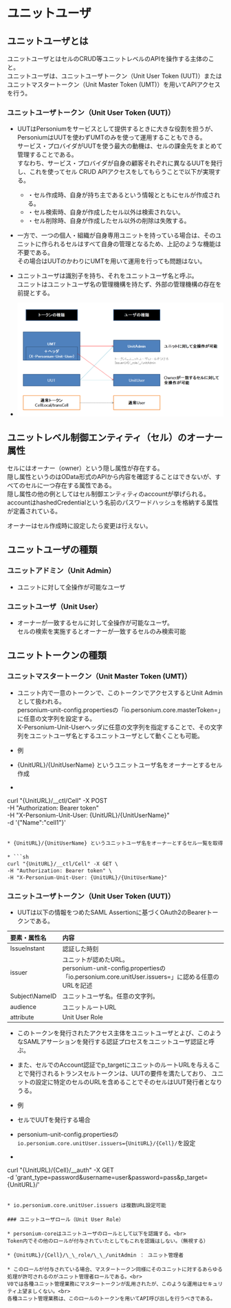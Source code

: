 # ユニットユーザ
## ユニットユーザとは
ユニットユーザとはセルのCRUD等ユニットレベルのAPIを操作する主体のこと。<br>
ユニットユーザは、ユニットユーザトークン（Unit User Token (UUT)）またはユニットマスタートークン（Unit Master Token (UMT)）を用いてAPIアクセスを行う。

### ユニットユーザトークン（Unit User Token (UUT)）
* UUTはPersoniumをサービスとして提供するときに大きな役割を担うが、PersoniumはUUTを使わずUMTのみを使って運用することもできる。<br>
サービス・プロバイダがUUTを使う最大の動機は、セルの課金先をまとめて管理することである。<br>
すなわち、サービス・プロバイダが自身の顧客それぞれに異なるUUTを発行し、これを使ってセル CRUD APIアクセスをしてもらうことで以下が実現する。

	* ・セル作成時、自身が持ち主であるという情報とともにセルが作成される。
	* ・セル検索時、自身が作成したセル以外は検索されない。
	* ・セル削除時、自身が作成したセル以外の削除は失敗する。

* 一方で、一つの個人・組織が自身専用ユニットを持っている場合は、そのユニットに作られるセルはすべて自身の管理となるため、上記のような機能は不要である。<br>
その場合はUUTのかわりにUMTを用いて運用を行っても問題はない。

* ユニットユーザは識別子を持ち、それをユニットユーザ名と呼ぶ。<br>
ユニットはユニットユーザ名の管理機構を持たず、外部の管理機構の存在を前提とする。

* ![unituser](./images/unituser.png)

## ユニットレベル制御エンティティ（セル）のオーナー属性

セルにはオーナー（owner）という隠し属性が存在する。<br>
隠し属性というのはOData形式のAPIから内容を確認することはできないが、すべてのセルに一つ存在する属性である。<br>
隠し属性の他の例としてはセル制御エンティティのaccountが挙げられる。<br>
accountはhashedCredentialという名前のパスワードハッシュを格納する属性が定義されている。

オーナーはセル作成時に設定したら変更は行えない。

## ユニットユーザの種類

### ユニットアドミン（Unit Admin）

* ユニットに対して全操作が可能なユーザ

### ユニットユーザ（Unit User）

* オーナーが一致するセルに対して全操作が可能なユーザ。<br>
セルの検索を実施するとオーナーが一致するセルのみ検索可能

## ユニットトークンの種類

### ユニットマスタートークン（Unit Master Token (UMT)）

* ユニット内で一意のトークンで、このトークンでアクセスするとUnit Adminとして扱われる。<br>
personium-unit-config.propertiesの「io.personium.core.masterToken=」に任意の文字列を設定する。<br>
X-Personium-Unit-Userヘッダに任意の文字列を指定することで、その文字列をユニットユーザ名とするユニットユーザとして動くことも可能。

* 例

* {UnitURL}/{UnitUserName} というユニットユーザ名をオーナーとするセル作成

* ```sh
curl "{UnitURL}/__ctl/Cell" -X POST \
-H "Authorization: Bearer token" \
-H "X-Personium-Unit-User: {UnitURL}/{UnitUserName}" \
-d '{"Name":"cell1"}'
```

* {UnitURL}/{UnitUserName} というユニットユーザ名をオーナーとするセル一覧を取得

* ```sh
curl "{UnitURL}/__ctl/Cell" -X GET \
-H "Authorization: Bearer token" \
-H "X-Personium-Unit-User: {UnitURL}/{UnitUserName}"
```

### ユニットユーザトークン（Unit User Token (UUT)）

* UUTは以下の情報をつめたSAML Assertionに基づくOAuth2のBearerトークンである。

|要素・属性名|内容|
|:--|:--|
|IssueInstant|認証した時刻|
|issuer|ユニットが認めたURL。<br>personium-unit-config.propertiesの「io.personium.core.unitUser.issuers=」に認める任意のURLを記述|
|Subject\NameID|	ユニットユーザ名。任意の文字列。|
|audience|ユニットルートURL|
|attribute|Unit User Role|


* このトークンを発行されたアクセス主体をユニットユーザとよび、このようなSAMLアサーションを発行する認証プロセスをユニットユーザ認証と呼ぶ。

* また、セルでのAccount認証でp_targetにユニットのルートURLを与えることで発行されるトランスセルトークンは、UUTの要件を満たしており、
ユニットの設定に特定のセルのURLを含めることでそのセルはUUT発行者となりうる。

* 例
* セルでUUTを発行する場合
* personium-unit-config.propertiesの`io.personium.core.unitUser.issuers={UnitURL}/{Cell}/`を設定

* ```sh
curl "{UnitURL}/{Cell}/__auth" -X GET \
-d 'grant_type=password&username=user&password=pass&p_target={UnitURL}/'
```

* io.personium.core.unitUser.issuers は複数URL設定可能

### ユニットユーザロール（Unit User Role）

* personium-coreはユニットユーザのロールとして以下を認識する。<br>
Token内でその他のロールが付与されていたとしてもこれを認識はしない。（無視する）

* {UnitURL}/{Cell}/\_\_role/\_\_/unitAdmin ： ユニット管理者

* このロールが付与されている場合、マスタートークン同様にそのユニットに対するあらゆる処理が許可されるのがユニット管理者ロールである。<br>
V0では各種ユニット管理業務にマスタートークンが乱用されたが、このような運用はセキュリティ上望ましくない。<br>
各種ユニット管理業務は、このロールのトークンを用いてAPI呼び出しを行うべきである。
